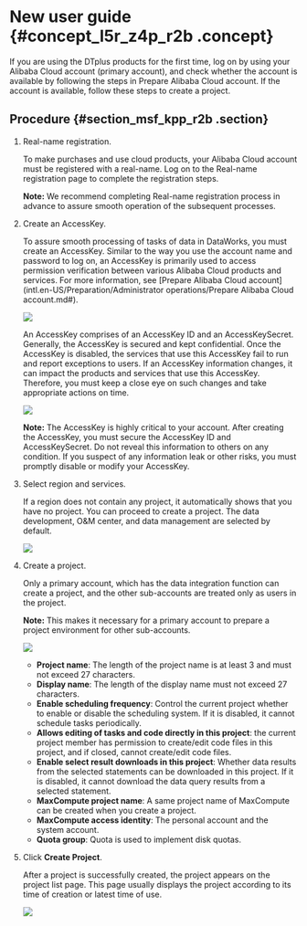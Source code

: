 # New user guide {#concept_l5r_z4p_r2b .concept}

If you are using the DTplus products for the first time, log on by using your Alibaba Cloud account \(primary account\), and check whether the account is available by following the steps in Prepare Alibaba Cloud account. If the account is available, follow these steps to create a project.

## Procedure {#section_msf_kpp_r2b .section}

1.  Real-name registration.

    To make purchases and use cloud products, your Alibaba Cloud account must be registered with a real-name. Log on to the Real-name registration page to complete the registration steps.

    **Note:** We recommend completing Real-name registration process in advance to assure smooth operation of the subsequent processes.

2.  Create an AccessKey.

    To assure smooth processing of tasks of data in DataWorks, you must create an AccessKey. Similar to the way you use the account name and password to log on, an AccessKey is primarily used to access permission verification between various Alibaba Cloud products and services. For more information, see [Prepare Alibaba Cloud account](intl.en-US/Preparation/Administrator operations/Prepare Alibaba Cloud account.md#).

    ![](http://static-aliyun-doc.oss-cn-hangzhou.aliyuncs.com/assets/img/16173/15362020748929_en-US.jpg)

    An AccessKey comprises of an AccessKey ID and an AccessKeySecret. Generally, the AccessKey is secured and kept confidential. Once the AccessKey is disabled, the services that use this AccessKey fail to run and report exceptions to users. If an AccessKey information changes, it can impact the products and services that use this AccessKey. Therefore, you must keep a close eye on such changes and take appropriate actions on time.

    ![](images/8930_en-US.jpg)

    **Note:** The AccessKey is highly critical to your account. After creating the AccessKey, you must secure the AccessKey ID and AccessKeySecret. Do not reveal this information to others on any condition. If you suspect of any information leak or other risks, you must promptly disable or modify your AccessKey.

3.  Select region and services.

    If a region does not contain any project, it automatically shows that you have no project. You can proceed to create a project. The data development, O&M center, and data management are selected by default.

    ![](http://static-aliyun-doc.oss-cn-hangzhou.aliyuncs.com/assets/img/16173/15362020748931_en-US.jpg)

4.  Create a project.

    Only a primary account, which has the data integration function can create a project, and the other sub-accounts are treated only as users in the project.

    **Note:** This makes it necessary for a primary account to prepare a project environment for other sub-accounts.

    ![](images/8932_en-US.jpg)

    -   **Project name**: The length of the project name is at least 3 and must not exceed 27 characters.
    -   **Display name**: The length of the display name must not exceed 27 characters.
    -   **Enable scheduling frequency**: Control the current project whether to enable or disable the scheduling system. If it is disabled, it cannot schedule tasks periodically.
    -   **Allows editing of tasks and code directly in this project**: the current project member has permission to create/edit code files in this project, and if closed, cannot create/edit code files.
    -   **Enable select result downloads in this project**: Whether data results from the selected statements can be downloaded in this project. If it is disabled, it cannot download the data query results from a selected statement.
    -   **MaxCompute project name**: A same project name of MaxCompute can be created when you create a project.
    -   **MaxCompute access identity**: The personal account and the system account.
    -   **Quota group**: Quota is used to implement disk quotas.
5.  Click **Create Project**.

    After a project is successfully created, the project appears on the project list page. This page usually displays the project according to its time of creation or latest time of use.

    ![](images/8933_en-US.jpg)


